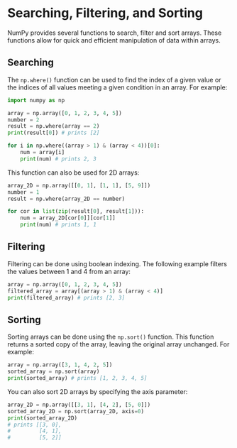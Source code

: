 # Searching, Filtering, and Sorting</h1>

NumPy provides several functions to search, filter and sort arrays. These functions allow for quick and efficient manipulation of data within arrays.

## Searching

The `np.where()` function can be used to find the index of a given value or the indices of all values meeting a given condition in an array. For example:

```Python
import numpy as np

array = np.array([0, 1, 2, 3, 4, 5])
number = 2
result = np.where(array == 2)
print(result[0]) # prints [2]

for i in np.where((array > 1) & (array < 4))[0]:
    num = array[i]
    print(num) # prints 2, 3
```

This function can also be used for 2D arrays:

```Python
array_2D = np.array([[0, 1], [1, 1], [5, 9]])
number = 1
result = np.where(array_2D == number)

for cor in list(zip(result[0], result[1])):
    num = array_2D[cor[0]][cor[1]]
    print(num) # prints 1, 1
```

## Filtering

Filtering can be done using boolean indexing. The following example filters the values between 1 and 4 from an array:

```Python
array = np.array([0, 1, 2, 3, 4, 5])
filtered_array = array[(array > 1) & (array < 4)]
print(filtered_array) # prints [2, 3]
```

## Sorting

Sorting arrays can be done using the `np.sort()` function. This function returns a sorted copy of the array, leaving the original array unchanged. For example:

```Python
array = np.array([3, 1, 4, 2, 5])
sorted_array = np.sort(array)
print(sorted_array) # prints [1, 2, 3, 4, 5]
```

You can also sort 2D arrays by specifying the axis parameter:

```Python
array_2D = np.array([[3, 1], [4, 2], [5, 0]])
sorted_array_2D = np.sort(array_2D, axis=0)
print(sorted_array_2D)
# prints [[3, 0],
#         [4, 1],
#         [5, 2]]
```
